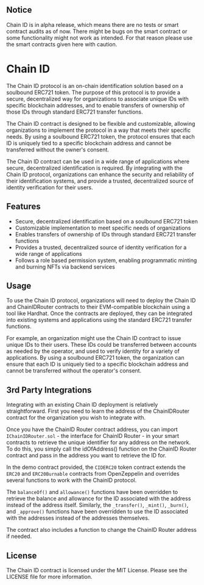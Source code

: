 ## Notice

Chain ID is in alpha release, which means there are no tests or smart contract audits as of now. There might be bugs on the smart contract or some functionality might not work as intended. For that reason please use the smart contracts given here with caution.

# Chain ID

The Chain ID protocol is an on-chain identification solution based on a soulbound ERC721 token. The purpose of this protocol is to provide a secure, decentralized way for organizations to associate unique IDs with specific blockchain addresses, and to enable transfers of ownership of those IDs through standard ERC721 transfer functions.

The Chain ID contract is designed to be flexible and customizable, allowing organizations to implement the protocol in a way that meets their specific needs. By using a soulbound ERC721 token, the protocol ensures that each ID is uniquely tied to a specific blockchain address and cannot be transferred without the owner's consent.

The Chain ID contract can be used in a wide range of applications where secure, decentralized identification is required. By integrating with the Chain ID protocol, organizations can enhance the security and reliability of their identification systems, and provide a trusted, decentralized source of identity verification for their users.

## Features

* Secure, decentralized identification based on a soulbound ERC721 token
* Customizable implementation to meet specific needs of organizations
* Enables transfers of ownership of IDs through standard ERC721 transfer functions
* Provides a trusted, decentralized source of identity verification for a wide range of applications
* Follows a role based permission system, enabling programmatic minting and burning NFTs via backend services

## Usage
To use the Chain ID protocol, organizations will need to deploy the Chain ID and ChainIDRouter contracts to their EVM-compatible blockchain using a tool like Hardhat. Once the contracts are deployed, they can be integrated into existing systems and applications using the standard ERC721 transfer functions.

For example, an organization might use the Chain ID contract to issue unique IDs to their users. These IDs could be transferred between accounts as needed by the operator, and used to verify identity for a variety of applications. By using a soulbound ERC721 token, the organization can ensure that each ID is uniquely tied to a specific blockchain address and cannot be transferred without the operator's consent.

## 3rd Party Integrations
Integrating with an existing Chain ID deployment is relatively straightforward. First you need to learn the address of the ChainIDRouter contract for the organization you wish to integrate with. 

Once you have the ChainID Router contract address, you can import `IChainIDRouter.sol` - the interface for ChainID Router - in your smart contracts to retrieve the unique identifier for any address on the network. To do this, you simply call the idOfAddress() function on the ChainID Router contract and pass in the address you want to retrieve the ID for.

In the demo contract provided, the `CIDERC20` token contract extends the `ERC20` and `ERC20Burnable` contracts from OpenZeppelin and overrides several functions to work with the ChainID protocol.

The `balanceOf()` and `allowance()` functions have been overridden to retrieve the balance and allowance for the ID associated with the address instead of the address itself. Similarly, the `_transfer()`, `_mint()`, `_burn()`, and `_approve()` functions have been overridden to use the ID associated with the addresses instead of the addresses themselves.

The contract also includes a function to change the ChainID Router address if needed.

## License
The Chain ID contract is licensed under the MIT License. Please see the LICENSE file for more information.



